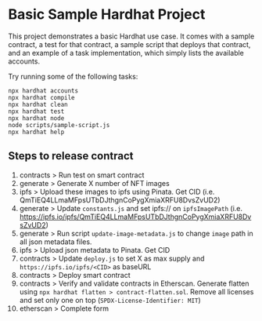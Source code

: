 # Basic Sample Hardhat Project

This project demonstrates a basic Hardhat use case. It comes with a sample contract, a test for that contract, a sample script that deploys that contract, and an example of a task implementation, which simply lists the available accounts.

Try running some of the following tasks:

```shell
npx hardhat accounts
npx hardhat compile
npx hardhat clean
npx hardhat test
npx hardhat node
node scripts/sample-script.js
npx hardhat help
```

## Steps to release contract

1. contracts > Run test on smart contract
2. generate > Generate X number of NFT images
3. ipfs > Upload these images to ipfs using Pinata. Get CID (i.e. QmTiEQ4LLmaMFpsUTbDJthgnCoPygXmiaXRFU8DvsZvUD2)
4. generate > Update `constants.js` and set ipfs://<CID> on `ipfsImagePath` (i.e. https://ipfs.io/ipfs/QmTiEQ4LLmaMFpsUTbDJthgnCoPygXmiaXRFU8DvsZvUD2)
5. generate > Run script `update-image-metadata.js` to change `image` path in all json metadata files.
6. ipfs > Upload json metadata to Pinata. Get CID
7. contracts > Update `deploy.js` to set X as max supply and `https://ipfs.io/ipfs/<CID>` as baseURL
8. contracts > Deploy smart contract
9. contracts > Verify and validate contracts in Etherscan. Generate flatten using `npx hardhat flatten > contract-flatten.sol`. Remove all licenses and set only one on top (`SPDX-License-Identifier: MIT`)
10. etherscan > Complete form
